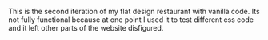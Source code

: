 This is the second iteration of my flat design restaurant with vanilla code. Its not fully functional because at one point I used it to test different css code and it left other parts of the website disfigured.
